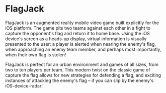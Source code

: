 FlagJack
========

FlagJack is an augmented reality mobile video game built explicitly for the iOS platform. The
game pits two teams against each other in a fight to capture the opponent's flag and return it to
home base. Using the iOS device's screen as a heads-up display, virtual information is visually
presented to the user: a player is alerted when nearing the enemy's flag, when approaching an
enemy team member, and perhaps most importantly, when their own flag is stolen!

FlagJack is perfect for an urban environment and games of all sizes, from two to ten players per
team. This modern twist on the classic game of capture the flag allows for new strategies for
defending a flag, and exciting instances of attacking the enemy's flag – if you can slip by the
enemy's iOS-device-radar!